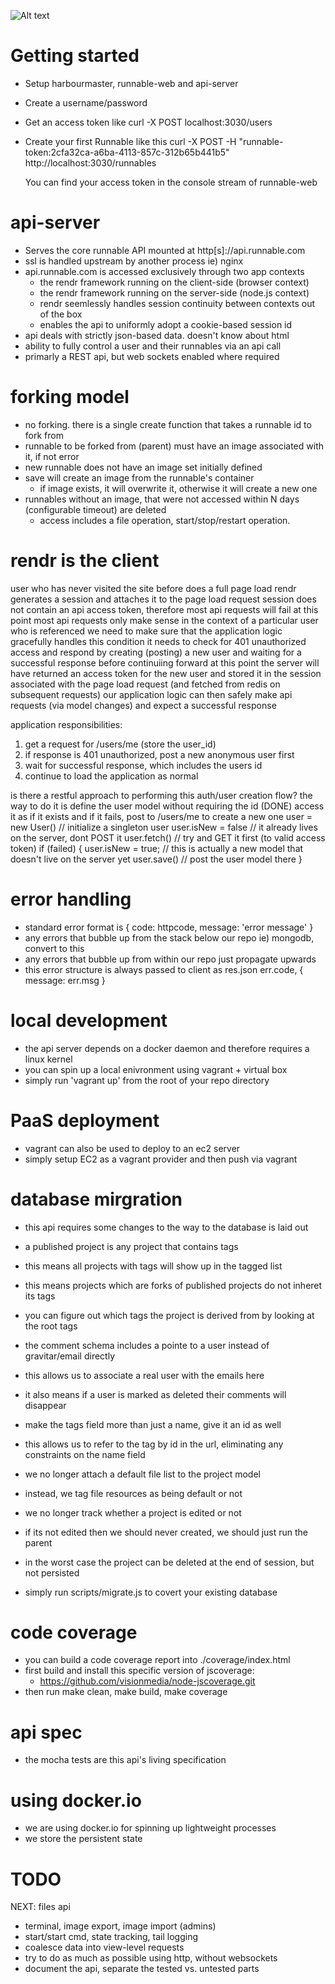 ![Alt text](https://circleci.com/gh/CodeNow/api-server.png?circle-token=f2016db7bc53765c63d03a92fcfdf20330233a1f)

Getting started
==========

* Setup harbourmaster, runnable-web and api-server
* Create a username/password
* Get an access token like 
	curl -X POST localhost:3030/users
* Create your first Runnable like this
	curl -X POST -H "runnable-token:2cfa32ca-a6ba-4113-857c-312b65b441b5" http://localhost:3030/runnables

	You can find your access token in the console stream of runnable-web

api-server
==========

* Serves the core runnable API mounted at http[s]://api.runnable.com
* ssl is handled upstream by another process ie) nginx
* api.runnable.com is accessed exclusively through two app contexts
  * the rendr framework running on the client-side (browser context)
  * the rendr framework running on the server-side (node.js context)
  * rendr seemlessly handles session continuity between contexts out of the box
  * enables the api to uniformly adopt a cookie-based session id
* api deals with strictly json-based data. doesn't know about html
* ability to fully control a user and their runnables via an api call
* primarly a REST api, but web sockets enabled where required


forking model
=============

* no forking. there is a single create function that takes a runnable id to fork from
* runnable to be forked from (parent) must have an image associated with it, if not error
* new runnable does not have an image set initially defined
* save will create an image from the runnable's container
  * if image exists, it will overwrite it, otherwise it will create a new one
* runnables without an image, that were not accessed within N days (configurable timeout) are deleted
  * access includes a file operation, start/stop/restart operation.

rendr is the client
===================

user who has never visited the site before does a full page load
rendr generates a session and attaches it to the page load request
session does not contain an api access token, therefore most api requests will fail at this point
most api requests only make sense in the context of a particular user who is referenced
we need to make sure that the application logic gracefully handles this condition
it needs to check for 401 unauthorized access and respond by creating (posting) a new user
and waiting for a successful response before continuiing forward
at this point the server will have returned an access token for the new user and stored it in the
session associated with the page load request (and fetched from redis on subsequent requests)
our application logic can then safely make api requests (via model changes) and expect a successful response

application responsibilities:

1) get a request for /users/me (store the user_id)
2) if response is 401 unauthorized, post a new anonymous user first
3) wait for successful response, which includes the users id
4) continue to load the application as normal

is there a restful approach to performing this auth/user creation flow?
the way to do it is define the user model without requiring the id (DONE)
access it as if it exists and if it fails, post to /users/me to create a new one
user = new User() // initialize a singleton user
user.isNew = false // it already lives on the server, dont POST it
user.fetch() // try and GET it first (to valid access token)
if (failed) {
  user.isNew = true; // this is actually a new model that doesn't live on the server yet
  user.save() // post the user model there
}

error handling
==============

* standard error format is { code: httpcode, message: 'error message' }
* any errors that bubble up from the stack below our repo ie) mongodb, convert to this
* any errors that bubble up from within our repo just propagate upwards
* this error structure is always passed to client as res.json err.code, { message: err.msg }

local development
=================

* the api server depends on a docker daemon and therefore requires a linux kernel
* you can spin up a local enivronment using vagrant + virtual box
* simply run 'vagrant up' from the root of your repo directory

PaaS deployment
===============

* vagrant can also be used to deploy to an ec2 server
* simply setup EC2 as a vagrant provider and then push via vagrant

database mirgration
===================

* this api requires some changes to the way to the database is laid out
* a published project is any project that contains tags
* this means all projects with tags will show up in the tagged list
* this means projects which are forks of published projects do not inheret its tags
* you can figure out which tags the project is derived from by looking at the root tags

* the comment schema includes a pointe to a user instead of gravitar/email directly
* this allows us to associate a real user with the emails here
* it also means if a user is marked as deleted their comments will disappear

* make the tags field more than just a name, give it an id as well
* this allows us to refer to the tag by id in the url, eliminating any constraints on the name field

* we no longer attach a default file list to the project model
* instead, we tag file resources as being default or not

* we no longer track whether a project is edited or not
* if its not edited then we should never created, we should just run the parent
* in the worst case the project can be deleted at the end of session, but not persisted

* simply run scripts/migrate.js to covert your existing database

code coverage
=============

* you can build a code coverage report into ./coverage/index.html
* first build and install this specific version of jscoverage:
  * https://github.com/visionmedia/node-jscoverage.git
* then run make clean, make build, make coverage

api spec
========

* the mocha tests are this api's living specification

using docker.io
===============

* we are using docker.io for spinning up lightweight processes
* we store the persistent state

TODO
====

NEXT: files api
* terminal, image export, image import (admins)
* start/start cmd, state tracking, tail logging
* coalesce data into view-level requests
* try to do as much as possible using http, without websockets
* document the api, separate the tested vs. untested parts
